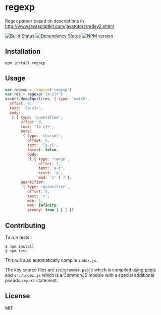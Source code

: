 # regexp

Regex parser based on descriptions in http://www.javascriptkit.com/javatutors/redev2.shtml

[![Build Status](https://img.shields.io/travis/ForbesLindesay/regexp/master.svg)](https://travis-ci.org/ForbesLindesay/regexp)
[![Dependency Status](https://img.shields.io/david/ForbesLindesay/regexp.svg)](https://david-dm.org/ForbesLindesay/regexp)
[![NPM version](https://img.shields.io/npm/v/regexp.svg)](https://www.npmjs.com/package/regexp)

## Installation

    npm install regexp

## Usage

```js
var regexp = require('regexp')
var res = regexp('[a-z]+')
assert.deepEqual(res, { type: 'match',
  offset: 0,
  text: '[a-z]+',
  body:
   [ { type: 'quantified',
       offset: 0,
       text: '[a-z]+',
       body:
        { type: 'charset',
          offset: 0,
          text: '[a-z]',
          invert: false,
          body:
           [ { type: 'range',
               offset: 1,
               text: 'a-z',
               start: 'a',
               end: 'z' } ] },
       quantifier:
        { type: 'quantifier',
          offset: 5,
          text: '+',
          min: 1,
          max: Infinity,
          greedy: true } } ] })
```

## Contributing

To run tests:

```console
$ npm install
$ npm test
```

This will also automatically compile `index.js`.

The key source files are `src/grammer.pegjs` which is compiled using [pegjs](http://pegjs.majda.cz/) and `src/index.js` which is a CommonJS module with a special additional pseudo `import` statement.

## License

  MIT